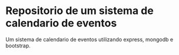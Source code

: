 # Repositorio de um sistema de calendario de eventos

Um sistema de calendario de eventos utilizando express, mongodb e bootstrap.